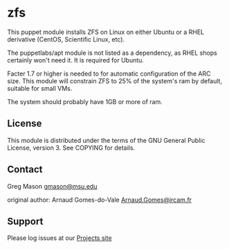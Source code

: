 zfs
===

This puppet module installs ZFS on Linux on either Ubuntu or a RHEL derivative (CentOS, Scientific Linux, etc).

The puppetlabs/apt module is not listed as a dependency, as RHEL shops certainly won't need it. It is required for Ubuntu.

Facter 1.7 or higher is needed to for automatic configuration of the ARC size. This module will constrain ZFS to 25% of the system's ram by default, suitable for small VMs.

The system should probably have 1GB or more of ram.

License
-------

This module is distributed under the terms of the GNU General Public License,
version 3. See COPYING for details.

Contact
-------

Greg Mason <gmason@msu.edu>

original author: Arnaud Gomes-do-Vale <Arnaud.Gomes@ircam.fr>

Support
-------

Please log issues at our [Projects site](https://gitlab.msu.edu/gmason/puppet-zfs/issues)
